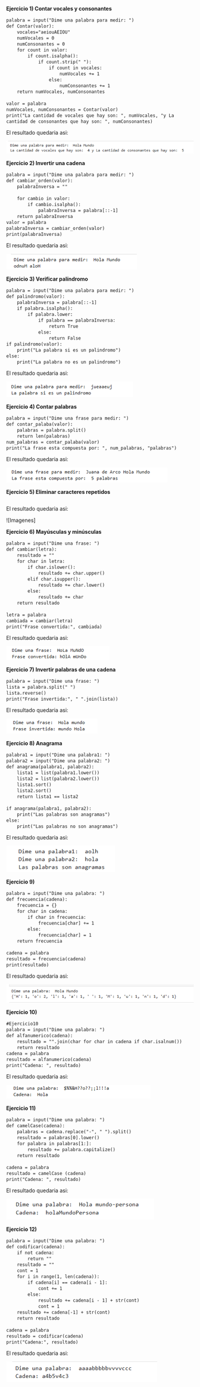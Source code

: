 **Ejercicio 1) Contar vocales y consonantes**
```
palabra = input("Dime una palabra para medir: ")
def Contar(valor):
    vocales="aeiouAEIOU"
    numVocales = 0
    numConsonantes = 0
    for count in valor:
        if count.isalpha():
            if count.strip(" "):
                if count in vocales:
                    numVocales += 1
                else:
                    numConsonantes += 1
    return numVocales, numConsonantes
    
valor = palabra
numVocales, numConsonantes = Contar(valor)
print("La cantidad de vocales que hay son: ", numVocales, "y La cantidad de consonantes que hay son: ", numConsonantes)
```
El resultado quedaria asi:

![Imagenes](./Imagenes/EjerciciosPython.png)

**Ejercicio 2) Invertir una cadena**
```
palabra = input("Dime una palabra para medir: ")
def cambiar_orden(valor):
    palabraInversa = ""
    
    for cambio in valor:
        if cambio.isalpha():
            palabraInversa = palabra[::-1]
    return palabraInversa
valor = palabra
palabraInversa = cambiar_orden(valor)
print(palabraInversa)
```
El resultado quedaria asi:

![Imagenes](./Imagenes/EjerciciosPython2.png)

**Ejercicio 3) Verificar palíndromo**
```
palabra = input("Dime una palabra para medir: ")
def palindromo(valor):
    palabraInversa = palabra[::-1]
    if palabra.isalpha():
        if palabra.lower:
            if palabra == palabraInversa:
                return True
            else:
                return False
if palindromo(valor):
    print("La palabra si es un palindromo")
else:
    print("La palabra no es un palindromo")
```
El resultado quedaria asi:

![Imagenes](./Imagenes/EjerciciosPython3.png)

**Ejercicio 4) Contar palabras**
```
palabra = input("Dime una frase para medir: ")
def contar_palaba(valor):
    palabras = palabra.split()
    return len(palabras)
num_palabras = contar_palaba(valor)
print("La frase esta compuesta por: ", num_palabras, "palabras")
```
El resultado quedaria asi:

![Imagenes](./Imagenes/EjerciciosPython4.png)

**Ejercicio 5) Eliminar caracteres repetidos**
```

```
El resultado quedaria asi:

![Imagenes]

**Ejercicio 6) Mayúsculas y minúsculas**
```
palabra = input("Dime una frase: ")
def cambiar(letra):
    resultado = ""
    for char in letra:
        if char.islower():
            resultado += char.upper()
        elif char.isupper():
            resultado += char.lower()
        else:
            resultado += char
    return resultado
    
letra = palabra
cambiada = cambiar(letra)
print("Frase convertida:", cambiada)
```
El resultado quedaria asi:

![Imagenes](./Imagenes/EjerciciosPython6.png)

**Ejercicio 7) Invertir palabras de una cadena**
```
palabra = input("Dime una frase: ")
lista = palabra.split(" ")
lista.reverse()
print("Frase invertida:", " ".join(lista))
```
El resultado quedaria asi:

![Imagenes](./Imagenes/EjerciciosPython7.png)

**Ejercicio 8) Anagrama**
```
palabra1 = input("Dime una palabra1: ")
palabra2 = input("Dime una palabra2: ")
def anagrama(palabra1, palabra2):
    lista1 = list(palabra1.lower())
    lista2 = list(palabra2.lower())
    lista1.sort()
    lista2.sort()
    return lista1 == lista2
    
if anagrama(palabra1, palabra2):
    print("Las palabras son anagramas")
else:
    print("Las palabras no son anagramas")
```
El resultado quedaria asi:

![Imagenes](./Imagenes/EjerciciosPython8.png)

**Ejercicio 9)**
```
palabra = input("Dime una palabra: ")
def frecuencia(cadena):
    frecuencia = {}
    for char in cadena:
        if char in frecuencia:
            frecuencia[char] += 1
        else:
            frecuencia[char] = 1
    return frecuencia
    
cadena = palabra
resultado = frecuencia(cadena)
print(resultado)
```
El resultado quedaria asi:

![Imagenes](./Imagenes/EjerciciosPython9.png)

**Ejercicio 10)**
```
#Ejercicio10
palabra = input("Dime una palabra: ")
def alfanumerico(cadena):
    resultado = "".join(char for char in cadena if char.isalnum())
    return resultado
cadena = palabra
resultado = alfanumerico(cadena)
print("Cadena: ", resultado)
```
El resultado quedaria asi:

![Imagenes](./Imagenes/EjerciciosPython10.png)

**Ejercicio 11)**
```
palabra = input("Dime una palabra: ")
def camelCase(cadena):
    palabras = cadena.replace("-", " ").split()
    resultado = palabras[0].lower()
    for palabra in palabras[1:]:
        resultado += palabra.capitalize()
    return resultado

cadena = palabra
resultado = camelCase (cadena)
print("Cadena: ", resultado)
```
El resultado quedaria asi:

![Imagenes](./Imagenes/EjerciciosPhyton11.png)

**Ejercicio 12)**
```
palabra = input("Dime una palabra: ")
def codificar(cadena):
    if not cadena:
        return ""
    resultado = ""
    cont = 1
    for i in range(1, len(cadena)):
        if cadena[i] == cadena[i - 1]:
            cont += 1
        else:
            resultado += cadena[i - 1] + str(cont)
            cont = 1
    resultado += cadena[-1] + str(cont)
    return resultado

cadena = palabra
resultado = codificar(cadena)
print("Cadena:", resultado)
```
El resultado quedaria asi:

![Imagenes](./Imagenes/EjerciciosPhython12.png)